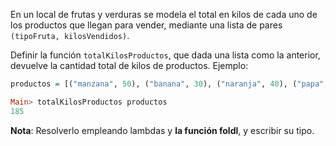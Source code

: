 En un local de frutas y verduras se modela el total en kilos de cada uno de los productos que llegan para vender, mediante una lista de pares `(tipoFruta, kilosVendidos)`.

Definir la función `totalKilosProductos`, que dada una lista como la anterior, devuelve la cantidad total de kilos de productos. Ejemplo:

```haskell
productos = [("manzana", 50), ("banana", 30), ("naranja", 40), ("papa", 40), ("tomate", 25)]

Main> totalKilosProductos productos
185
```

**Nota**: Resolverlo empleando lambdas y **la función foldl**, y escribir su tipo.


